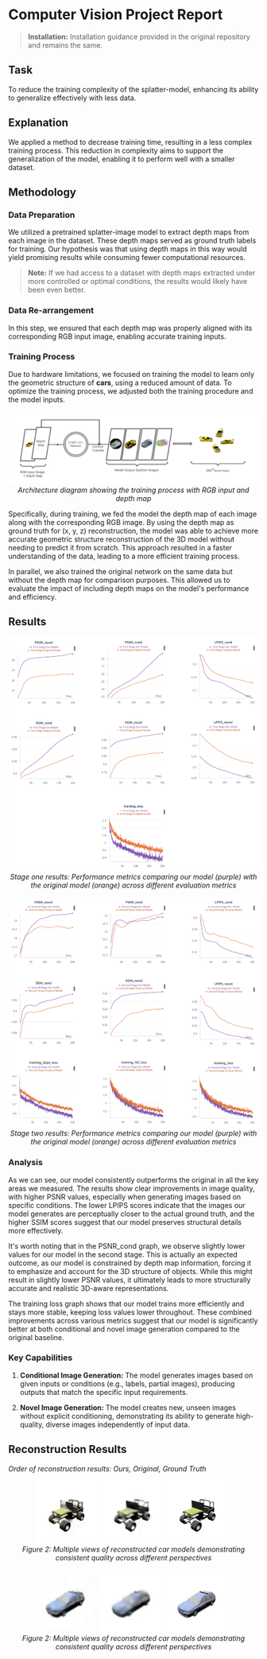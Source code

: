 # Computer Vision Project Report

> **Installation:** Installation guidance provided in the original repository and remains the same.

## Task
To reduce the training complexity of the splatter-model, enhancing its ability to generalize effectively with less data.

## Explanation
We applied a method to decrease training time, resulting in a less complex training process. This reduction in complexity aims to support the generalization of the model, enabling it to perform well with a smaller dataset.

## Methodology

### Data Preparation
We utilized a pretrained splatter-image model to extract depth maps from each image in the dataset. These depth maps served as ground truth labels for training. Our hypothesis was that using depth maps in this way would yield promising results while consuming fewer computational resources.

> **Note:** If we had access to a dataset with depth maps extracted under more controlled or optimal conditions, the results would likely have been even better.

### Data Re-arrangement
In this step, we ensured that each depth map was properly aligned with its corresponding RGB input image, enabling accurate training inputs.

### Training Process
Due to hardware limitations, we focused on training the model to learn only the geometric structure of **cars**, using a reduced amount of data. To optimize the training process, we adjusted both the training procedure and the model inputs. 

<p align="center">
  <img src="results/architecture.png" alt="Training Architecture">
  <br>
  <em>Architecture diagram showing the training process with RGB input and depth map</em>
</p>

Specifically, during training, we fed the model the depth map of each image along with the corresponding RGB image. By using the depth map as ground truth for (x, y, z) reconstruction, the model was able to achieve more accurate geometric structure reconstruction of the 3D model without needing to predict it from scratch. This approach resulted in a faster understanding of the data, leading to a more efficient training process.

In parallel, we also trained the original network on the same data but without the depth map for comparison purposes. This allowed us to evaluate the impact of including depth maps on the model's performance and efficiency.

## Results

<p align="center">
  <img src="results/graphs_first_stage.png" alt="Stage one results">
  <br>
  <em>Stage one results: Performance metrics comparing our model (purple) with the original model (orange) across different evaluation metrics</em>
</p>

<p align="center">
  <img src="results/graphs_second_stage.png" alt="Stage two results">
  <br>
  <em>Stage two results: Performance metrics comparing our model (purple) with the original model (orange) across different evaluation metrics</em>
</p>

### Analysis
As we can see, our model consistently outperforms the original in all the key areas we measured. The results show clear improvements in image quality, with higher PSNR values, especially when generating images based on specific conditions. The lower LPIPS scores indicate that the images our model generates are perceptually closer to the actual ground truth, and the higher SSIM scores suggest that our model preserves structural details more effectively. 

It's worth noting that in the PSNR_cond graph, we observe slightly lower values for our model in the second stage. This is actually an expected outcome, as our model is constrained by depth map information, forcing it to emphasize and account for the 3D structure of objects. While this might result in slightly lower PSNR values, it ultimately leads to more structurally accurate and realistic 3D-aware representations. 

The training loss graph shows that our model trains more efficiently and stays more stable, keeping loss values lower throughout. These combined improvements across various metrics suggest that our model is significantly better at both conditional and novel image generation compared to the original baseline.

### Key Capabilities

1. **Conditional Image Generation:** The model generates images based on given inputs or conditions (e.g., labels, partial images), producing outputs that match the specific input requirements.

2. **Novel Image Generation:** The model creates new, unseen images without explicit conditioning, demonstrating its ability to generate high-quality, diverse images independently of input data.

## Reconstruction Results

<em>Order of reconstruction results: Ours, Original, Ground Truth</em>

<p align="center">
  <img src="results/ours.gif" alt="ours">
  <img src="results/original.gif" alt="original">
  <img src="results/gt.gif" alt="gt">
  <br>
  <em>Figure 2: Multiple views of reconstructed car models demonstrating consistent quality across different perspectives</em>
</p>

<p align="center">
  <img src="results/ours_2.gif" alt="ours">
  <img src="results/original_2.gif" alt="original">
  <img src="results/gt_2.gif" alt="gt">
  <br>
  <em>Figure 2: Multiple views of reconstructed car models demonstrating consistent quality across different perspectives</em>
</p>
